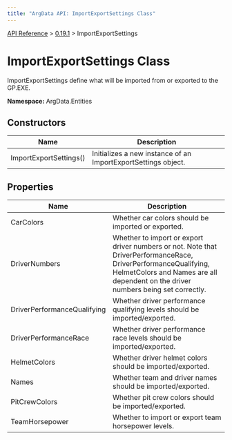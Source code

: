 ```yaml
---
title: "ArgData API: ImportExportSettings Class"
---
```


[API Reference](/argdata/api/) &gt; [0.19.1](/argdata/api/0.19.1/) &gt; ImportExportSettings

# ImportExportSettings Class

ImportExportSettings define what will be imported from or exported to the GP.EXE.

**Namespace:** ArgData.Entities

## Constructors

<table class="table table-bordered table-striped ">
<thead>
  <tr>
    <th>Name</th>
    <th>Description</th>
  </tr>
</thead>
<tbody>
  <tr>
    <td>ImportExportSettings()</td>
    <td>Initializes a new instance of an ImportExportSettings object.</td>
  </tr>
</tbody>
</table>


## Properties

<table class="table table-bordered table-striped ">
<thead>
  <tr>
    <th>Name</th>
    <th>Description</th>
  </tr>
</thead>
<tbody>
  <tr>
    <td>CarColors</td>
    <td>Whether car colors should be imported or exported.</td>
  </tr>
  <tr>
    <td>DriverNumbers</td>
    <td>Whether to import or export driver numbers or not. Note that DriverPerformanceRace, DriverPerformanceQualifying,
HelmetColors and Names are all dependent on the driver numbers being set correctly.</td>
  </tr>
  <tr>
    <td>DriverPerformanceQualifying</td>
    <td>Whether driver performance qualifying levels should be imported/exported.</td>
  </tr>
  <tr>
    <td>DriverPerformanceRace</td>
    <td>Whether driver performance race levels should be imported/exported.</td>
  </tr>
  <tr>
    <td>HelmetColors</td>
    <td>Whether driver helmet colors should be imported/exported.</td>
  </tr>
  <tr>
    <td>Names</td>
    <td>Whether team and driver names should be imported/exported.</td>
  </tr>
  <tr>
    <td>PitCrewColors</td>
    <td>Whether pit crew colors should be imported/exported.</td>
  </tr>
  <tr>
    <td>TeamHorsepower</td>
    <td>Whether to import or export team horsepower levels.</td>
  </tr>
</tbody>
</table>


